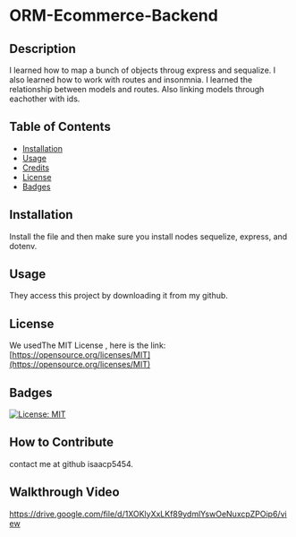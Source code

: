 # ORM-Ecommerce-Backend


 ## Description
  
I learned how to map a bunch of objects throug express and sequalize. I also learned how to work with routes and insonmnia. I learned the relationship between models and routes. Also linking models through eachother with ids. 
  
  ## Table of Contents 
  
  - [Installation](#installation)
  - [Usage](#usage)
  - [Credits](#credits)
  - [License](#license)
  - [Badges](#badges)
  
  ## Installation
  
  Install the file and then make sure you install nodes sequelize, express, and dotenv.
  
  ## Usage
  
  They access this project by downloading it from my github.
  ## License
  
  We usedThe MIT License , here is the link: [https://opensource.org/licenses/MIT](https://opensource.org/licenses/MIT)
  
  ## Badges
  
 [![License: MIT](https://img.shields.io/badge/License-MIT-yellow.svg)](https://opensource.org/licenses/MIT)
  
  ## How to Contribute 
  contact me at github isaacp5454.
  
  ## Walkthrough Video
  https://drive.google.com/file/d/1XOKlyXxLKf89ydmlYswOeNuxcpZPOip6/view
